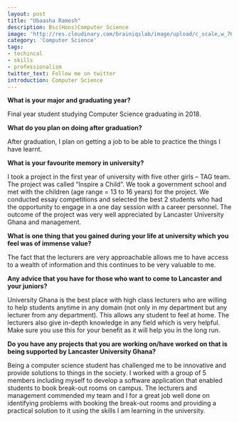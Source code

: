 ```yaml
---
layout: post
title: "Ubaasha Ramesh"
description: Bsc(Hons)Computer Science
image: 'http://res.cloudinary.com/brainiqslab/image/upload/c_scale,w_760/v1516815370/UB3_pjeyar.jpg'
category: 'Computer Science'
tags:
- techincal
- skills
- professionalism
twitter_text: Follow me on twitter
introduction: Computer Science
---
```


**What is your major and graduating year?**

Final year student studying Computer Science graduating in 2018.

 **What do you plan on doing after graduation?**
 
 After graduation, I plan on getting a job to be able to practice the things I have learnt. 

 **What is your favourite memory in university?**
 
I took a project in the first year of university with five other girls – TAG team. The project was called “Inspire a Child”. We took a government school and met with the children (age range = 13 to 16 years) for the project. We conducted essay competitions and selected the best 2 students who had the opportunity to engage in a one day session with a career personnel. The outcome of the project was very well appreciated by Lancaster University Ghana and management.

 **What is one thing that you gained during your life at university which you feel was of immense value?**
 
 The fact that the lecturers are very approachable allows me to have access to a wealth of information and this continues to be very valuable to me. 

**Any advice that you have for those who want to come to Lancaster and your juniors?**

University Ghana is the best place with high class lecturers who are willing to help students anytime in any domain (not only in my department but any lecturer from any department). This allows any student to feel at home. The lecturers also give in-depth knowledge in any field which is very helpful. Make sure you use this for your benefit as it will help you in the long run. 


**Do you have any projects that you are working on/have worked on that is being supported by Lancaster University Ghana?**

Being a computer science student has challenged me to be innovative and provide solutions to things in the society. I worked with a group of 5 members including myself to develop a software application that enabled students to book break-out rooms on campus. The lecturers and management commended my team and I for a great job well done on identifying problems with booking the break-out rooms and providing a practical solution to it using the skills I am learning in the university. 
